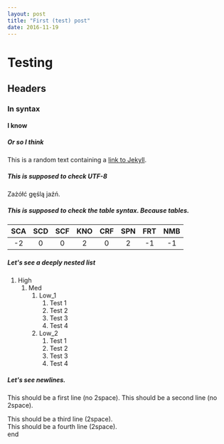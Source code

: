 ```yaml
---
layout: post
title: "First (test) post"
date: 2016-11-19
---
```



# Testing #  


## Headers ##  


### In syntax ###  


#### I know ####  


##### Or so I think #####  


This is a random text containing a [link to Jekyll](http://jekyllrb.com).


##### This is supposed to check UTF-8 #####  


Zażółć gęślą jaźń.


##### This is supposed to check the table syntax. Because tables. #####  


|  SCA |  SCD |  SCF |  KNO |  CRF |  SPN |  FRT |  NMB |
|:----:|:----:|:----:|:----:|:----:|:----:|:----:|:----:|
|  -2  |   0  |   0  |   2  |   0  |   2  |  -1  |  -1  |


##### Let's see a deeply nested list #####  


1. High
    1. Med
        1. Low_1
            1. Test 1
            1. Test 2
            1. Test 3
            1. Test 4
        2. Low_2
            1. Test 1
            2. Test 2
            3. Test 3
            4. Test 4

            
##### Let's see newlines. #####  


This should be a first line (no 2space).
This should be a second line (no 2space).


This should be a third line (2space).  
This should be a fourth line (2space).  
end
